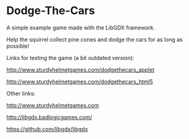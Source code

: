 Dodge-The-Cars
==============

A simple example game made with the LibGDX framework.

Help the squirrel collect pine cones and dodge the cars for as long as possible!

Links for testing the game (a bit outdated version):

http://www.sturdyhelmetgames.com/dodgethecars_applet

http://www.sturdyhelmetgames.com/dodgethecars_html5

Other links:

http://www.sturdyhelmetgames.com

http://libgdx.badlogicgames.com/

https://github.com/libgdx/libgdx